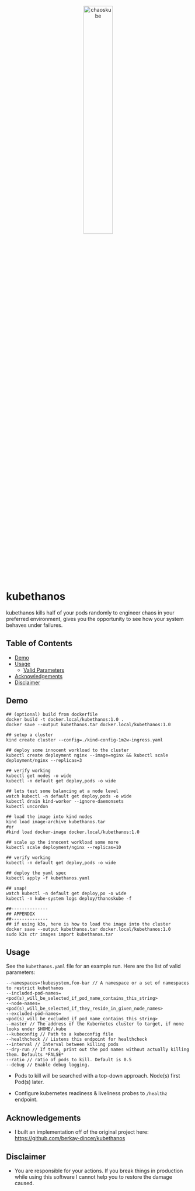 <p align="center"><img src ="https://github.com/berkay-dincer/kubethanos/blob/master/kubethanos.png" width="40%" align="center" alt="chaoskube"></p>

# kubethanos
kubethanos kills half of your pods randomly to engineer chaos in your preferred environment, gives you the opportunity to see how your system behaves under failures. 

## Table of Contents
- [Demo](#demo)
- [Usage](#usage)
  * [Valid Parameters](#applying)
- [Acknowledgements](#acknowledgements)  
- [Disclaimer](#disclaimer)  

## Demo
```
## (optional) build from dockerfile
docker build -t docker.local/kubethanos:1.0 .
docker save --output kubethanos.tar docker.local/kubethanos:1.0

## setup a cluster
kind create cluster --config=./kind-config-1m2w-ingress.yaml

## deploy some innocent workload to the cluster
kubectl create deployment nginx --image=nginx && kubectl scale deployment/nginx --replicas=3

## verify working
kubectl get nodes -o wide
kubectl -n default get deploy,pods -o wide

## lets test some balancing at a node level
watch kubectl -n default get deploy,pods -o wide
kubectl drain kind-worker --ignore-daemonsets
kubectl uncordon

## load the image into kind nodes
kind load image-archive kubethanos.tar
#or
#kind load docker-image docker.local/kubethanos:1.0

## scale up the innocent workload some more
kubectl scale deployment/nginx --replicas=10

## verify working
kubectl -n default get deploy,pods -o wide

## deploy the yaml spec
kubectl apply -f kubethanos.yaml

## snap!
watch kubectl -n default get deploy,po -o wide
kubectl -n kube-system logs deploy/thanoskube -f

##--------------
## APPENDIX
##--------------
## if using k3s, here is how to load the image into the cluster
docker save --output kubethanos.tar docker.local/kubethanos:1.0
sudo k3s ctr images import kubethanos.tar 

```

## Usage

See the `kubethanos.yaml` file for an example run. Here are the list of valid parameters:

```
--namespaces=!kubesystem,foo-bar // A namespace or a set of namespaces to restrict kubethanos
--included-pod-names=<pod(s)_will_be_selected_if_pod_name_contains_this_string>
--node-names=<pod(s)_will_be_selected_if_they_reside_in_given_node_names>
--excluded-pod-names=<pod(s)_will_be_excluded_if_pod_name_contains_this_string>
--master // The address of the Kubernetes cluster to target, if none looks under $HOME/.kube
--kubeconfig // Path to a kubeconfig file
--healthcheck // Listens this endpoint for healthcheck
--interval // Interval between killing pods
--dry-run // If true, print out the pod names without actually killing them. Defaults *FALSE*
--ratio // ratio of pods to kill. Default is 0.5 
--debug // Enable debug logging.
```

* Pods to kill will be searched with a top-down approach. Node(s) first Pod(s) later.

* Configure kubernetes readiness & liveliness probes to `/healthz` endpoint.


## Acknowledgements

* I built an implementation off of the original project here: https://github.com/berkay-dincer/kubethanos


## Disclaimer

* You are responsible for your actions. If you break things in production while using this software I cannot help you to restore the damage caused.  


